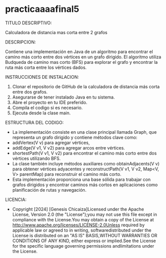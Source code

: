 # practicaaaafinal5
TITULO DESCRIPTIVO: 

Calculadora de distancia mas corta entre 2 grafos 

DESCRIPCION:  

Contiene una implementación en Java de un algoritmo para encontrar el camino más corto entre dos vértices en un grafo dirigido. El algoritmo utiliza Budqueda de camino mas corto (BFS) para explorar el grafo y encontrar la ruta más corta entre los vértices dados.

INSTRUCCIONES DE INSTALACION:

1. Clonar el repositorio de GitHub de la calculadora de distancia más corta entre dos grafos.
2. Asegurarse de tener instalado Java en tu sistema.
3. Abre el proyecto en tu IDE preferido.
4. Compila el codigo si es necesario.
5. Ejecuta desde la clase main.

ESTRUCTURA DEL CODIGO: 

- La implementación consiste en una clase principal llamada Graph<V>, que representa un grafo dirigido y contiene métodos clave como: 
- addVertex(V v) para agregar vértices, 
- addEdge(V v1, V v2) para agregar arcos entre vértices.
- shortestPath(V v1, V v2) para encontrar el camino más corto entre dos vértices utilizando BFS. 
- La clase también incluye métodos auxiliares como obtainAdjacents(V v) para obtener vértices adyacentes y reconstructPath(V v1, V v2, Map<V, V> parentMap) para reconstruir el camino más corto. 
- Esta implementación proporciona una base sólida para trabajar con grafos dirigidos y encontrar caminos más cortos en aplicaciones como planificación de rutas y navegación.

LICENCIA: 

- Copyright [2024] [Genesis Chicaiza]Licensed under the Apache License, Version 2.0 (the "License");you may not use this file except in compliance with the License.You may obtain a copy of the License at http://www.apache.org/licenses/LICENSE-2.0Unless required by applicable law or agreed to in writing, softwaredistributed under the License is distributed on an "AS IS" BASIS,WITHOUT WARRANTIES OR CONDITIONS OF ANY KIND, either express or implied.See the License for the specific language governing permissions andlimitations under the License.